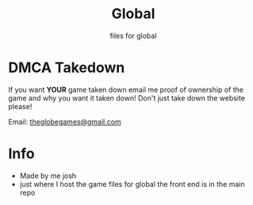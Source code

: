 <p align="center">
<h1 align="center">Global</h1>
<p align="center">files for global</p>

# DMCA Takedown 
 If you want **YOUR** game taken down email me proof of ownership of the game and why you want it taken down! Don't just take down the website please! 

 Email: [theglobegames@gmail.com](mailto:theglobegames@gmail.com) 
# Info
- Made by me josh
- just where I host the game files for global the front end is in the main repo
